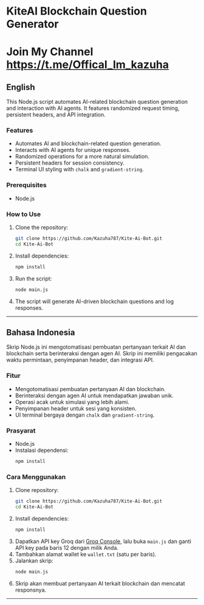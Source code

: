 # KiteAI Blockchain Question Generator
# Join My Channel https://t.me/Offical_Im_kazuha
## English

This Node.js script automates AI-related blockchain question generation and interaction with AI agents. It features randomized request timing, persistent headers, and API integration.

### Features
- Automates AI and blockchain-related question generation.
- Interacts with AI agents for unique responses.
- Randomized operations for a more natural simulation.
- Persistent headers for session consistency.
- Terminal UI styling with `chalk` and `gradient-string`.

### Prerequisites
- Node.js

### How to Use
1. Clone the repository:
   ```sh
   git clone https://github.com/Kazuha787/Kite-Ai-Bot.git
   cd Kite-Ai-Bot
   ```
2. Install dependencies:
   ```sh
   npm install
   ```
4. Run the script:
   ```sh
   node main.js
   ```
5. The script will generate AI-driven blockchain questions and log responses.

---

## Bahasa Indonesia

Skrip Node.js ini mengotomatisasi pembuatan pertanyaan terkait AI dan blockchain serta berinteraksi dengan agen AI. Skrip ini memiliki pengacakan waktu permintaan, penyimpanan header, dan integrasi API.

### Fitur
- Mengotomatisasi pembuatan pertanyaan AI dan blockchain.
- Berinteraksi dengan agen AI untuk mendapatkan jawaban unik.
- Operasi acak untuk simulasi yang lebih alami.
- Penyimpanan header untuk sesi yang konsisten.
- UI terminal bergaya dengan `chalk` dan `gradient-string`.

### Prasyarat
- Node.js
- Instalasi dependensi:
  ```sh
  npm install
  ```

### Cara Menggunakan
1. Clone repository:
   ```sh
   git clone https://github.com/Kazuha787/Kite-Ai-Bot.git
   cd Kite-Ai-Bot
   ```
2. Install dependencies:
   ```sh
   npm install
   ```
3. Dapatkan API key Groq dari [Groq Console](https://console.groq.com/), lalu buka `main.js` dan ganti API key pada baris 12 dengan milik Anda.
3. Tambahkan alamat wallet ke `wallet.txt` (satu per baris).
4. Jalankan skrip:
   ```sh
   node main.js
   ```
5. Skrip akan membuat pertanyaan AI terkait blockchain dan mencatat responsnya.

---


